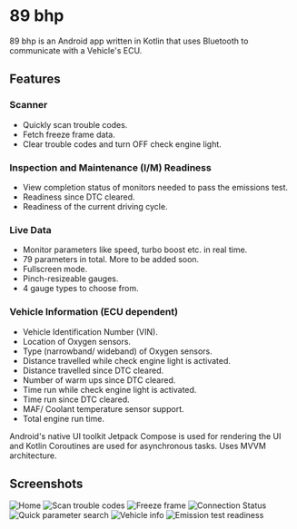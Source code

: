 # 89 bhp
89 bhp is an Android app written in Kotlin that uses Bluetooth to communicate with a Vehicle's ECU.

## Features

### Scanner
- Quickly scan trouble codes.
- Fetch freeze frame data.
- Clear trouble codes and turn OFF check engine light.

### Inspection and Maintenance (I/M) Readiness
- View completion status of monitors needed to pass the emissions test.
- Readiness since DTC cleared.
- Readiness of the current driving cycle.

### Live Data
- Monitor parameters like speed, turbo boost etc. in real time.
- 79 parameters in total. More to be added soon.
- Fullscreen mode.
- Pinch-resizeable gauges.
- 4 gauge types to choose from.

### Vehicle Information (ECU dependent)
- Vehicle Identification Number (VIN).
- Location of Oxygen sensors.
- Type (narrowband/ wideband) of Oxygen sensors.
- Distance travelled while check engine light is activated.
- Distance travelled since DTC cleared.
- Number of warm ups since DTC cleared.
- Time run while check engine light is activated.
- Time run since DTC cleared.
- MAF/ Coolant temperature sensor support.
- Total engine run time.

Android's native UI toolkit Jetpack Compose is used for rendering the UI and Kotlin Coroutines are used for asynchronous tasks. Uses MVVM architecture.

## Screenshots

![Home](screenshots/home.png)
![Scan trouble codes](screenshots/scan_codes.png)
![Freeze frame](screenshots/freeze_frame.png)
![Connection Status](screenshots/connection_status.png)
![Quick parameter search](screenshots/parameter_list.png)
![Vehicle info](screenshots/vehicle_info.png)
![Emission test readiness](screenshots/im_readiness.png)